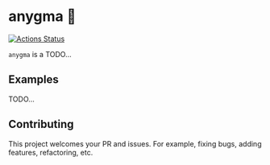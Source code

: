 # anygma 🦝

[![Actions Status](https://github.com/kumavale/anygma/workflows/CI/badge.svg)](https://github.com/kumavale/anygma/actions)

`anygma` is a TODO...

## Examples

TODO...

## Contributing

This project welcomes your PR and issues. For example, fixing bugs, adding features, refactoring, etc.
